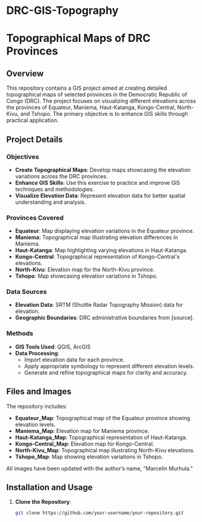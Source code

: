 # DRC-GIS-Topography
# Topographical Maps of DRC Provinces

## Overview

This repository contains a GIS project aimed at creating detailed topographical maps of selected provinces in the Democratic Republic of Congo (DRC). The project focuses on visualizing different elevations across the provinces of Equateur, Maniema, Haut-Katanga, Kongo-Central, North-Kivu, and Tshopo. The primary objective is to enhance GIS skills through practical application.

## Project Details

### Objectives

- **Create Topographical Maps**: Develop maps showcasing the elevation variations across the DRC provinces.
- **Enhance GIS Skills**: Use this exercise to practice and improve GIS techniques and methodologies.
- **Visualize Elevation Data**: Represent elevation data for better spatial understanding and analysis.

### Provinces Covered

- **Equateur**: Map displaying elevation variations in the Equateur province.
- **Maniema**: Topographical map illustrating elevation differences in Maniema.
- **Haut-Katanga**: Map highlighting varying elevations in Haut-Katanga.
- **Kongo-Central**: Topographical representation of Kongo-Central's elevations.
- **North-Kivu**: Elevation map for the North-Kivu province.
- **Tshopo**: Map showcasing elevation variations in Tshopo.

### Data Sources

- **Elevation Data**: SRTM (Shuttle Radar Topography Mission) data for elevation.
- **Geographic Boundaries**: DRC administrative boundaries from [source].

### Methods

- **GIS Tools Used**: QGIS, ArcGIS
- **Data Processing**: 
  - Import elevation data for each province.
  - Apply appropriate symbology to represent different elevation levels.
  - Generate and refine topographical maps for clarity and accuracy.

## Files and Images

The repository includes:

- **Equateur_Map**: Topographical map of the Equateur province showing elevation levels.
- **Maniema_Map**: Elevation map for Maniema province.
- **Haut-Katanga_Map**: Topographical representation of Haut-Katanga.
- **Kongo-Central_Map**: Elevation map for Kongo-Central.
- **North-Kivu_Map**: Topographical map illustrating North-Kivu elevations.
- **Tshopo_Map**: Map showing elevation variations in Tshopo.

All images have been updated with the author’s name, "Marcelin Murhula."

## Installation and Usage

1. **Clone the Repository**: 
   ```bash
   git clone https://github.com/your-username/your-repository.git

